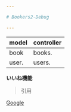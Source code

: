 ```yaml
---

# Bookers2-Debug

---
```


| model | controller |
| ----- | ---------- |
| book  | books.     |
| user. | users.     |

**いいね機能**
> 引用 

[Google](https://www.google.com/?hl=ja)


<!--This README would normally document whatever steps are necessary to get the-->
<!--application up and running.-->

<!--Things you may want to cover:-->

<!--* Ruby version-->

<!--* System dependencies-->

<!--* Configuration-->

<!--* Database creation-->

<!--* Database initialization-->

<!--* How to run the test suite-->

<!--* Services (job queues, cache servers, search engines, etc.)-->

<!--* Deployment instructions-->

<!--* ...-->
